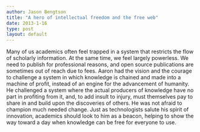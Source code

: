 ```yaml
---
author: Jason Bengtson
title: "A hero of intellectual freedom and the free web"
date: 2013-1-16
type: post
layout: default
---
```

Many of us academics often feel trapped in a system that restricts the flow of scholarly information. At the same time, we feel largely powerless. We need to publish for professional reasons, and open source publications are sometimes out of reach due to fees. Aaron had the vision and the courage to challenge a system in which knowledge is chained and made into a machine of profit, instead of an engine for the advancement of humanity. He challenged a system where the actual producers of knowledge have no part in profiting from it, and, to add insult to injury, must themselves pay to share in and build upon the discoveries of others. He was not afraid to champion much needed change. Just as technologists salute his spirit of innovation, academics should look to him as a beacon, helping to show the way toward a day when knowledge can be free for everyone to use. 


